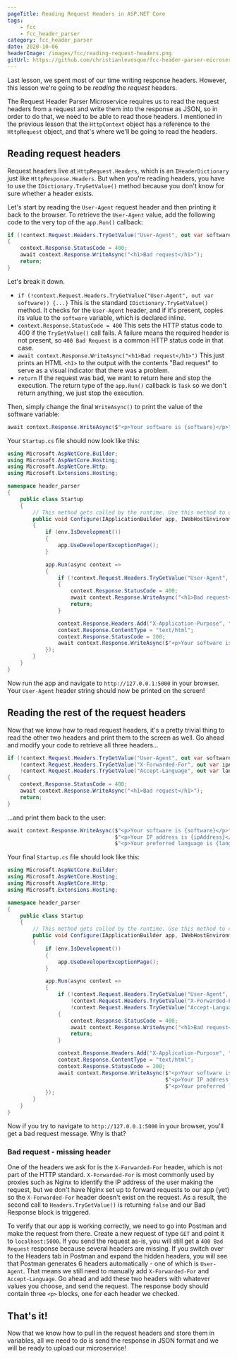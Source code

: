 ```yaml
---
pageTitle: Reading Request Headers in ASP.NET Core
tags:
    - fcc
    - fcc_header_parser
category: fcc_header_parser
date: 2020-10-06
headerImage: /images/fcc/reading-request-headers.png
gitUrl: https://github.com/christianlevesque/fcc-header-parser-microservice/tree/v0.3.1
---
```


Last lesson, we spent most of our time writing response headers. However, this lesson we're going to be *reading* the *request* headers.

The Request Header Parser Microservice requires us to read the request headers from a request and write them into the response as JSON, so in order to do that, we need to be able to read those headers. I mentioned in the previous lesson that the `HttpContext` object has a reference to the `HttpRequest` object, and that's where we'll be going to read the headers.

## Reading request headers

Request headers live at `HttpRequest.Headers`, which is an `IHeaderDictionary` just like `HttpResponse.Headers`. But when you're reading headers, you have to use the `IDictionary.TryGetValue()` method because you don't know for sure whether a header exists.

Let's start by reading the `User-Agent` request header and then printing it back to the browser. To retrieve the `User-Agent` value, add the following code to the very top of the `app.Run()` callback:

```csharp
if (!context.Request.Headers.TryGetValue("User-Agent", out var software))
{
    context.Response.StatusCode = 400;
    await context.Response.WriteAsync("<h1>Bad request</h1>");
    return;
}
```

Let's break it down.

- `if (!context.Request.Headers.TryGetValue("User-Agent", out var software)) {...}` This is the standard `IDictionary.TryGetValue()` method. It checks for the `User-Agent` header, and if it's present, copies its value to the `software` variable, which is declared inline.
- `context.Response.StatusCode = 400` This sets the HTTP status code to 400 if the `TryGetValue()` call fails. A failure means the required header is not present, so `400 Bad Request` is a common HTTP status code in that case.
- `await context.Response.WriteAsync("<h1>Bad request</h1>")` This just prints an HTML `<h1>` to the output with the contents "Bad request" to serve as a visual indicator that there was a problem.
- `return` If the request was bad, we want to return here and stop the execution. The return type of the `app.Run()` callback is `Task` so we don't return anything, we just stop the execution.

Then, simply change the final `WriteAsync()` to print the value of the software variable:

```csharp
await context.Response.WriteAsync($"<p>Your software is {software}</p>");
```

Your `Startup.cs` file should now look like this:

```csharp
using Microsoft.AspNetCore.Builder;
using Microsoft.AspNetCore.Hosting;
using Microsoft.AspNetCore.Http;
using Microsoft.Extensions.Hosting;

namespace header_parser
{
	public class Startup
	{
		// This method gets called by the runtime. Use this method to configure the HTTP request pipeline.
		public void Configure(IApplicationBuilder app, IWebHostEnvironment env)
		{
			if (env.IsDevelopment())
			{
				app.UseDeveloperExceptionPage();
			}

			app.Run(async context =>
			{
				if (!context.Request.Headers.TryGetValue("User-Agent", out var software))
				{
					context.Response.StatusCode = 400;
					await context.Response.WriteAsync("<h1>Bad request</h1>");
					return;
				}

				context.Response.Headers.Add("X-Application-Purpose", "FreeCodeCamp Request Header Parser Microservice");
				context.Response.ContentType = "text/html";
				context.Response.StatusCode = 200;
				await context.Response.WriteAsync($"<p>Your software is {software}</p>");
			});
		}
	}
}
```

Now run the app and navigate to `http://127.0.0.1:5000` in your browser. Your `User-Agent` header string should now be printed on the screen!

## Reading the rest of the request headers

Now that we know how to read request headers, it's a pretty trivial thing to read the other two headers and print them to the screen as well. Go ahead and modify your code to retrieve all three headers...

```csharp
if (!context.Request.Headers.TryGetValue("User-Agent", out var software) ||
    !context.Request.Headers.TryGetValue("X-Forwarded-For", out var ipAddress) ||
    !context.Request.Headers.TryGetValue("Accept-Language", out var language))
{
    context.Response.StatusCode = 400;
    await context.Response.WriteAsync("<h1>Bad request</h1>");
    return;
}
```

...and print them back to the user:

```csharp
await context.Response.WriteAsync($"<p>Your software is {software}</p>" +
								  $"<p>Your IP address is {ipAddress}</p>" +
								  $"<p>Your preferred language is {language}</p>");
```

Your final `Startup.cs` file should look like this:

```csharp
using Microsoft.AspNetCore.Builder;
using Microsoft.AspNetCore.Hosting;
using Microsoft.AspNetCore.Http;
using Microsoft.Extensions.Hosting;

namespace header_parser
{
	public class Startup
	{
		// This method gets called by the runtime. Use this method to configure the HTTP request pipeline.
		public void Configure(IApplicationBuilder app, IWebHostEnvironment env)
		{
			if (env.IsDevelopment())
			{
				app.UseDeveloperExceptionPage();
			}

			app.Run(async context =>
			{
				if (!context.Request.Headers.TryGetValue("User-Agent", out var software) ||
					!context.Request.Headers.TryGetValue("X-Forwarded-For", out var ipAddress) ||
					!context.Request.Headers.TryGetValue("Accept-Language", out var language))
				{
					context.Response.StatusCode = 400;
					await context.Response.WriteAsync("<h1>Bad request</h1>");
					return;
				}

				context.Response.Headers.Add("X-Application-Purpose", "FreeCodeCamp Request Header Parser Microservice");
				context.Response.ContentType = "text/html";
				context.Response.StatusCode = 200;
				await context.Response.WriteAsync($"<p>Your software is {software}</p>" +
												  $"<p>Your IP address is {ipAddress}</p>" +
												  $"<p>Your preferred language is {language}</p>");
			});
		}
	}
}
```

Now if you try to navigate to `http://127.0.0.1:5000` in your browser, you'll get a bad request message. Why is that?

### Bad request - missing header

One of the headers we ask for is the `X-Forwarded-For` header, which is not part of the HTTP standard. `X-Forwarded-For` is most commonly used by proxies such as Nginx to identify the IP address of the user making the request, but we don't have Nginx set up to forward requests to our app (yet) so the `X-Forwarded-For` header doesn't exist on the request. As a result, the second call to `Headers.TryGetValue()` is returning `false` and our Bad Response block is triggered.

To verify that our app is working correctly, we need to go into Postman and make the request from there. Create a new request of type `GET` and point it to `localhost:5000`. If you send the request as-is, you will still get a `400 Bad Request` response because several headers are missing. If you switch over to the Headers tab in Postman and expand the hidden headers, you will see that Postman generates 6 headers automatically - one of which is `User-Agent`. That means we still need to manually add `X-Forwarded-For` and `Accept-Language`. Go ahead and add these two headers with whatever values you choose, and send the request. The response body should contain three `<p>` blocks, one for each header we checked.

## That's it!

Now that we know how to pull in the request headers and store them in variables, all we need to do is send the response in JSON format and we will be ready to upload our microservice!